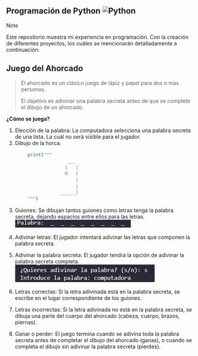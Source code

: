 ## Programación de Python <img src="https://brandslogos.com/wp-content/uploads/images/large/python-logo.png" alt="Python" width="50" height="50">

> [!NOTE]
> Este repositorio muestra mi experiencia en programación. Con la creación de diferentes proyectos,
> los cuáles se mencionarán detalladamente a continuación:

## Juego del Ahorcado
> El ahorcado es un clásico juego de lápiz y papel para dos o más personas.
> 
> El objetivo es adivinar una palabra secreta antes de que se complete el dibujo de un ahorcado.

**¿Cómo se juega?**
1. Elección de la palabra: La computadora selecciona una palabra secreta de una lista. La cuál no será visible para el jugador.
2. Dibujo de la horca.
``` py
        print("""
                       ___
                      |   |
                      O   |
                          |
                          |
                    ______|
        """)
```
3. Guiones: Se dibujan tantos guiones como letras tenga la palabra secreta, dejando espacios entre ellos para las letras.
   <img src="https://github.com/kprieto/Python/blob/main/imagenes/palabrasecreta.png" alt="Python Palabra Secreta" >

5. Adivinar letras: El jugador intentará adivinar las letras que componen la palabra secreta.
6. Adivinar la palabra secreta: El jugador tendrá la opción de adivinar la palabra secreta completa.
   <img src="https://github.com/kprieto/Python/blob/main/imagenes/adivinarpalabra.png" alt="Python Adivinadr Palabra Secreta" >
8. Letras correctas: Si la letra adivinada está en la palabra secreta, se escribe en el lugar correspondiente de los guiones.
9. Letras incorrectas: Si la letra adivinada no está en la palabra secreta, se dibuja una parte del cuerpo del ahorcado (cabeza, cuerpo, brazos, piernas).
10. Ganar o perder: El juego termina cuando se adivina toda la palabra secreta antes de completar el dibujo del ahorcado (ganas), o cuando se completa el dibujo sin adivinar la palabra secreta (pierdes).

